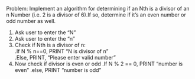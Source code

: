 Problem: Implement an algorithm for determining if
an Nth is a divisor of an n Number (i.e. 2 is a divisor
of 6).If so, determine if it’s an even number or odd
number as well.

1. Ask user to enter the “N”
2. Ask user to enter the “n”
3. Check if Nth is a divisor of n:\
.If N % n==0, PRINT “N is divisor of n”\
 .Else, PRINT, “Please enter valid number”
4. Now check if divisor is even or odd
 .If N % 2 == 0, PRINT “number is even”
 .else, PRINT “number is odd”

